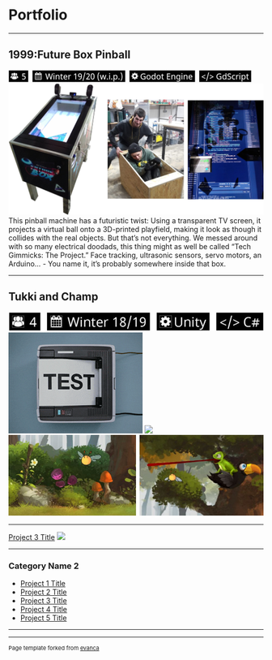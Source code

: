 # Portfolio

---
## 1999:Future Box Pinball
<img src="images/future_box_tags_small.jpg?raw=true"/>
<img src="images/future_box_thumbnail.jpg?raw=true"/>
This pinball machine has a futuristic twist: Using a transparent TV screen, it projects a virtual ball onto a 3D-printed playfield, making it look as though it collides with the real objects. But that’s not everything. We messed around with so many electrical doodads, this thing might as well be called “Tech Gimmicks: The Project.” Face tracking,  ultrasonic sensors, servo motors, an Arduino… - You name it, it’s probably somewhere inside that box. 

---
## Tukki and Champ
<img src="images/tukki_and_champ_tags_small.jpg?raw=true"/>
<img src="images/test.gif?raw=true"/>
<img src="images/https://www.dropbox.com/home/armsrace?preview=previewfile_1095749807.jpg?raw=true"/>
<img src="images/tukki_and_champ_thumbnails.jpg?raw=true"/>

---
[Project 3 Title](http://example.com/)
<img src="images/dummy_thumbnail.jpg?raw=true"/>

---

### Category Name 2

- [Project 1 Title](http://example.com/)
- [Project 2 Title](http://example.com/)
- [Project 3 Title](http://example.com/)
- [Project 4 Title](http://example.com/)
- [Project 5 Title](http://example.com/)

---




---
<p style="font-size:11px">Page template forked from <a href="https://github.com/evanca/quick-portfolio">evanca</a></p>
<!-- Remove above link if you don't want to attibute -->
